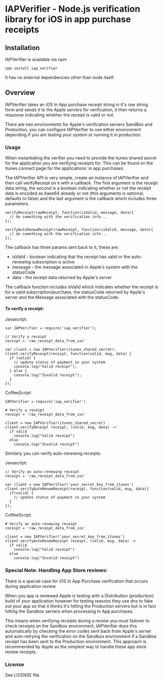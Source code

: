 # IAPVerifier - Node.js verification library for iOS in app purchase receipts

## Installation

IAPVerifier is available via npm

`npm install iap_verifier`

It has no external dependencies other than node itself.

## Overview

IAPVerifier takes an iOS In App purchase receipt string in it's raw string form and sends it to the Apple servers for verification, it then returns a response indicating whether the receipt is valid or not.

There are two environments for Apple's verification servers SandBox and Production, you can configure IAPVerifier to use either environment depending if you are testing your system or running it in production.

### Usage
  
When instantiating the verifier you need to provide the itunes shared secret for the application you are verifying receipts for.  This can be found on the itunes connect page for the applications' in app purchases.
  
The IAPVerifier API is very simple, create an instance of IAPVerifier and then call verifyReceipt on it with a callback.  The first argument is the receipt data string, the second is a boolean indicating whether or not the receipt data is encoded as base64 already or not (this arguments is optional, defaults to false) and the last argument is the callback which includes three parameters.

    verifyReceipt(rawReceipt, function(isValid, message, data){
      // do something with the verification info...      
    });
  
    verifyAutoRenewReceipt(rawReceipt, function(isValid, message, data){
      // do something with the verification info...
    });
    
The callback has three params sent back to it, these are:

* isValid - boolean indicating that the receipt has valid or the auto-renewing subscription is active
* message - the message associated in Apple's system with the statusCode
* data - the receipt data returned by Apple's server

The callback function includes isValid which indicates whether the receipt is for a valid subscription/purchase, the statusCode returned by Apple's server and the Message associated with the statusCode.
  
#### To verify a receipt:

Javascript:
    
    var IAPVerifier = require('iap_verifier');

    // Verify a receipt
    receipt = 'raw_receipt_data_from_ios'
    
    var client = new IAPVerifier(itunes_shared_secret);
    client.verifyReceipt(receipt, function(valid, msg, data) {
      if (valid) {
        // update status of payment in your system
        console.log("Valid receipt");
      } else {
        console.log("Invalid receipt");
      }
    });

CoffeeScript:
  
    IAPVerifier = require('iap_verifier')

    # Verify a receipt
    receipt = 'raw_receipt_data_from_ios'

    client = new IAPVerifier(itunes_shared_secret)
    client.verifyReceipt receipt, (valid, msg, data) ->
      if valid
        console.log("Valid receipt")
      else
        console.log("Invalid receipt")            


Similarly you can verify auto-renewing receipts:

Javascript:

    // Verify an auto-renewing receipt
    receipt = 'raw_receipt_data_from_ios'
    
    var client = new IAPVerifier('your_secret_key_from_itunes')
    client.verifyAutoRenewReceipt(receipt, function(valid, msg, data){
      if(valid) {
        // update status of payment in your system
      }
    });

CoffeeScript:
  
    # Verify an auto-renewing receipt
    receipt = 'raw_receipt_data_from_ios'

    client = new IAPVerifier('your_secret_key_from_itunes')
    client.verifyAutoRenewReceipt receipt, (valid, msg, data) ->
      if valid
        console.log("Valid receipt")
      else
        console.log("Invalid receipt")

### Special Note: Handling App Store reviews:

There is a special case for iOS In App Purchase verification that occurs during application review.  

When you app is reviewed Apple is testing with a Distribution (production) build of your application however for testing reasons they use dns to fake out your app so that it thinks it's hitting the Production servers but is in fact hitting the Sandbox servers when processing In App purchases.  

This means when verifying receipts during a review you must failover to check receipts on the Sandbox environment, IAPVerifier does this automatically by checking the error codes sent back from Apple's server and auto-retrying the verification on the Sandbox environment if a Sandbox receipt has been sent to the Production environment.  This approach is recommended by Apple as the simplest way to handle these app store review receipts.

### License

See LICENSE file.
